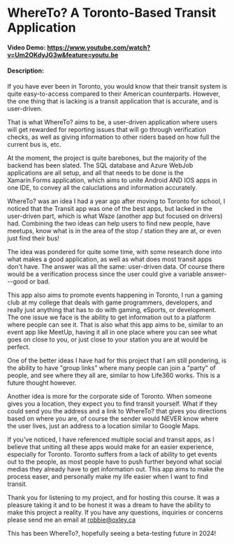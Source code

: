# WhereTo? A Toronto-Based Transit Application
#### Video Demo: https://www.youtube.com/watch?v=Um2OKdyJG3w&feature=youtu.be
#### Description:
If you have ever been in Toronto, you would know that their transit system is quite easy-to-access compared to their American counterparts. However, the one thing that is lacking is a transit application that is accurate, and is user-driven.

That is what WhereTo? aims to be, a user-driven application where users will get rewarded for reporting issues that will go through verification checks, as well as giving information to other riders based on how full the current bus is, etc.

At the moment, the project is quite barebones, but the majority of the backend has been slated. The SQL database and Azure WebJob applications are all setup, and all that needs to be done is the Xamarin.Forms application, which aims to unite Android AND IOS apps in one IDE, to convey all the caluclations and information accurately.

WhereTo? was an idea I had a year ago after moving to Toronto for school, I noticed that the Transit app was one of the best apps, but lacked in the user-driven part, which is what Waze (another app but focused on drivers) had. Combining the two ideas can help users to find new people, have meetups, know what is in the area of the stop / station they are at, or even just find their bus!

The idea was pondered for quite some time, with some research done into what makes a good application, as well as what does most transit apps don't have. The answer was all the same: user-driven data. Of course there would be a verification process since the user could give a variable answer---good or bad. 

This app also aims to promote events happening in Toronto, I run a gaming club at my college that deals with game programmers, developers, and really just anything that has to do with gaming, eSports, or development. The one issue we face is the ability to get information out to a platform where people can see it. That is also what this app aims to be, similar to an event app like MeetUp, having it all in one place where you can see what goes on close to you, or just close to your station you are at would be perfect.

One of the better ideas I have had for this project that I am still pondering, is the ability to have "group links" where many people can join a "party" of people, and see where they all are, similar to how Life360 works. This is a future thought however.

Another idea is more for the corporate side of Toronto. When someone gives you a location, they expect you to find transit yourself. What if they could send you the address and a link to WhereTo? that gives you directions based on where you are, of course the sender would NEVER know where the user lives, just an address to a location similar to Google Maps.

If you've noticed, I have referenced multiple social and transit apps, as I believe that uniting all these apps would make for an easier experience, especially for Toronto. Toronto suffers from a lack of ability to get events out to the people, as most people have to push further beyond what social medias they already have to get information out. This app aims to make the process easer, and personally make my life easier when I want to find transit.

Thank you for listening to my project, and for hosting this course. It was a pleasure taking it and to be honest it was a dream to have the ability to make this project a reality. If you have any questions, inquiries or concerns please send me an email at robbie@oxley.ca

This has been WhereTo?, hopefully seeing a beta-testing future in 2024!
